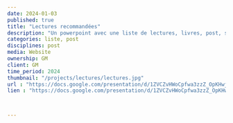 ```yaml
---
date: 2024-01-03
published: true
title: "Lectures recommandées"
description: "Un powerpoint avec une liste de lectures, livres, post, sites web, podcasts et même films"
categories: liste, post
disciplines: post
media: Website
ownership: GM
client: GM
time_period: 2024
thumbnail: "/projects/lectures/lectures.jpg"
url : "https://docs.google.com/presentation/d/1ZVCZvHWoCpfwa3zzZ_OpKHwjV35wmMrd/"
lien : "https://docs.google.com/presentation/d/1ZVCZvHWoCpfwa3zzZ_OpKHwjV35wmMrd/"



---
```

